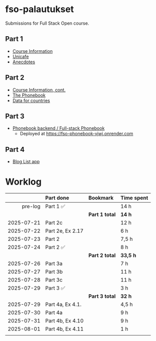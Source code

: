# fso-palautukset
Submissions for Full Stack Open course.

## Part 1
- [Course Information](osa1/courseinfo)
- [Unicafe](osa1/unicafe)
- [Anecdotes](osa1/anecdotes)

## Part 2
- [Course Information, cont.](osa2/courseinfo)
- [The Phonebook](osa2/phonebook)
- [Data for countries](osa2/countries/)

## Part 3
- [Phonebook backend / Full-stack Phonebook](osa3/phonebook)
    - Deployed at https://fso-phonebook-vjwj.onrender.com

## Part 4
- [Blog List app](osa4/bloglist)

# Worklog
|         | Part done  | Bookmark | Time spent |
|--------:|:-----------|:---------|:-----------|
|pre-log|Part 1 ✅||14 h|
|||**Part 1 total**|**14 h**|
|2025-07-21|Part 2c||12 h|
|2025-07-22|Part 2e, Ex 2.17||6 h|
|2025-07-23|Part 2||7,5 h|
|2025-07-24|Part 2 ✅||8 h|
|||**Part 2 total**|**33,5 h**|
|2025-07-26|Part 3a||7 h|
|2025-07-27|Part 3b||11 h|
|2025-07-28|Part 3c||11 h|
|2025-07-29|Part 3 ✅||3 h|
|||**Part 3 total**|**32 h**|
|2025-07-29|Part 4a, Ex 4.1.||4,5 h|
|2025-07-30|Part 4a||9 h|
|2025-07-31|Part 4b, Ex 4.10||9 h|
|2025-08-01|Part 4b, Ex 4.11||1 h|
|||||

